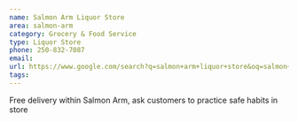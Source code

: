 ```yaml
---
name: Salmon Arm Liquor Store
area: salmon-arm
category: Grocery & Food Service
type: Liquor Store
phone: 250-832-7087
email: 
url: https://www.google.com/search?q=salmon+arm+liquor+store&oq=salmon+arm+liqu&aqs=chrome.0.0j69i57j0l6.3151j0j9&sourceid=chrome&ie=UTF-8
tags:
---
```


Free delivery within Salmon Arm, ask customers to practice safe habits in store